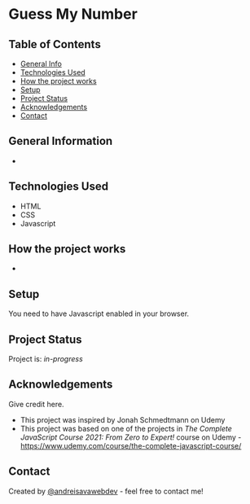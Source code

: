 # Guess My Number

>

## Table of Contents

- [General Info](#general-information)
- [Technologies Used](#technologies-used)
- [How the project works](#how-the-project-works)
- [Setup](#setup)
- [Project Status](#project-status)
- [Acknowledgements](#acknowledgements)
- [Contact](#contact)
<!-- * [License](#license) -->

## General Information

- <!-- You don't have to answer all the questions - just the ones relevant to your project. -->

## Technologies Used

- HTML
- CSS
- Javascript

## How the project works

-

## Setup

You need to have Javascript enabled in your browser.

## Project Status

Project is: _in-progress_

## Acknowledgements

Give credit here.

- This project was inspired by Jonah Schmedtmann on Udemy
- This project was based on one of the projects in _The Complete JavaScript Course 2021: From Zero to Expert!_ course on Udemy - https://www.udemy.com/course/the-complete-javascript-course/

## Contact

Created by [@andreisavawebdev](https://github.com/andreisavawebdev) - feel free to contact me!

<!-- Optional -->
<!-- ## License -->
<!-- This project is open source and available under the [... License](). -->

<!-- You don't have to include all sections - just the one's relevant to your project -->
